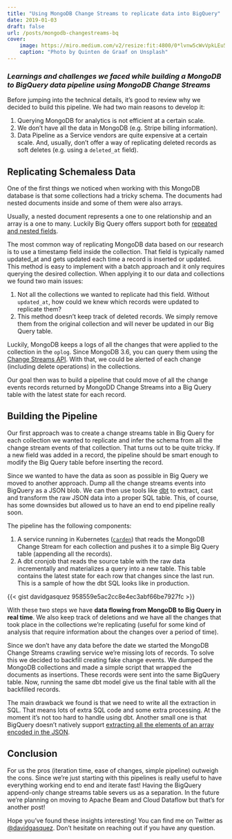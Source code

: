 ```yaml
---
title: "Using MongoDB Change Streams to replicate data into BigQuery"
date: 2019-01-03
draft: false
url: /posts/mongodb-changestreams-bq
cover:
    image: https://miro.medium.com/v2/resize:fit:4800/0*lvnw5cWvVpkLEu5s
    caption: "Photo by Quinten de Graaf on Unsplash"
---
```


### _Learnings and challenges we faced while building a MongoDB to BigQuery data pipeline using MongoDB Change Streams_

Before jumping into the technical details, it’s good to review why we decided to build this pipeline. We had two main reasons to develop it:

1. Querying MongoDB for analytics is not efficient at a certain scale.
2. We don’t have all the data in MongoDB (e.g. Stripe billing information).
3. Data Pipeline as a Service vendors are quite expensive at a certain scale. And, usually, don’t offer a way of replicating deleted records as soft deletes (e.g. using a `deleted_at` field).

## Replicating Schemaless Data

One of the first things we noticed when working with this MongoDB database is that some collections had a tricky schema. The documents had nested documents inside and some of them were also arrays.

Usually, a nested document represents a one to one relationship and an array is a one to many. Luckily Big Query offers support both for [repeated and nested fields](https://cloud.google.com/bigquery/docs/nested-repeated).

The most common way of replicating MongoDB data based on our research is to use a timestamp field inside the collection. That field is typically named updated_at and gets updated each time a record is inserted or updated. This method is easy to implement with a batch approach and it only requires querying the desired collection. When applying it to our data and collections we found two main issues:

1. Not all the collections we wanted to replicate had this field. Without `updated_at`, how could we knew which records were updated to replicate them?
2. This method doesn’t keep track of deleted records. We simply remove them from the original collection and will never be updated in our Big Query table.

Luckily, MongoDB keeps a logs of all the changes that were applied to the collection in the `oplog`. Since MongoDB 3.6, you can query them using the [Change Streams API](https://www.mongodb.com/docs/manual/changeStreams/). With that, we could be alerted of each change (including delete operations) in the collections.

Our goal then was to build a pipeline that could move of all the change events records returned by MongoDD Change Streams into a Big Query table with the latest state for each record.

## Building the Pipeline

Our first approach was to create a change streams table in Big Query for each collection we wanted to replicate and infer the schema from all the change stream events of that collection. That turns out to be quite tricky. If a new field was added in a record, the pipeline should be smart enough to modify the Big Query table before inserting the record.

Since we wanted to have the data as soon as possible in Big Query we moved to another approach. Dump all the change streams events into BigQuery as a JSON blob. We can then use tools like [dbt](https://www.getdbt.com/) to extract, cast and transform the raw JSON data into a proper SQL table. This, of course, has some downsides but allowed us to have an end to end pipeline really soon.

The pipeline has the following components:

1. A service running in Kubernetes ([`carden`](https://github.com/bufferapp/carden)) that reads the MongoDB Change Stream for each collection and pushes it to a simple Big Query table (appending all the records).
2. A dbt cronjob that reads the source table with the raw data incrementally and materializes a query into a new table. This table contains the latest state for each row that changes since the last run. This is a sample of how the dbt SQL looks like in production.

{{< gist davidgasquez 958559e5ac2cc8e4ec3abf66be7927fc >}}

With these two steps we have **data flowing from MongoDB to Big Query in real time**. We also keep track of deletions and we have all the changes that took place in the collections we’re replicating (useful for some kind of analysis that require information about the changes over a period of time).

Since we don’t have any data before the date we started the MongoDB Change Streams crawling service we’re missing lots of records. To solve this we decided to backfill creating fake change events. We dumped the MongoDB collections and made a simple script that wrapped the documents as insertions. These records were sent into the same BigQuery table. Now, running the same dbt model give us the final table with all the backfilled records.

The main drawback we found is that we need to write all the extraction in SQL. That means lots of extra SQL code and some extra processing. At the moment it’s not too hard to handle using dbt. Another small one is that BigQuery doesn’t natively support [extracting all the elements of an array encoded in the JSON](https://stackoverflow.com/questions/52120182/bigquery-json-extract-all-elements-from-an-array).

## Conclusion

For us the pros (iteration time, ease of changes, simple pipeline) outweigh the cons. Since we’re just starting with this pipelines is really useful to have everything working end to end and iterate fast! Having the BigQuery append-only change streams table severs us as a separation. In the future we’re planning on moving to Apache Beam and Cloud Dataflow but that’s for another post!

Hope you’ve found these insights interesting! You can find me on Twitter as [@davidgasquez](https://twitter.com/davidgasquez). Don’t hesitate on reaching out if you have any question.
